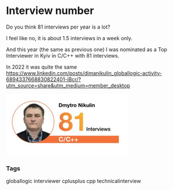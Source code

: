 # Interview number

Do you think 81 interviews per year is a lot?

I feel like no, it is about 1.5 interviews in a week only.

And this year (the same as previous one) I was nominated as a Top Interviewer in Kyiv in C/C++ with 81 interviews.

In 2022 it was quite the same
https://www.linkedin.com/posts/dimanikulin_globallogic-activity-6894337668830822401-iBcr/?utm_source=share&utm_medium=member_desktop

<img src="./Images/NumberOfInterviews.jpg" alt="Number Of Interviews" />

### Tags
globallogic interviewer cplusplus cpp technicalinterview